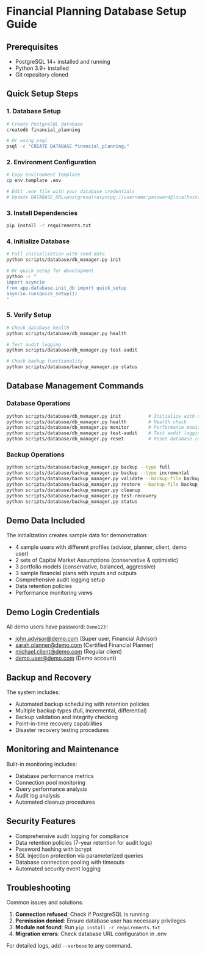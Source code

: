 # Financial Planning Database Setup Guide

## Prerequisites
- PostgreSQL 14+ installed and running
- Python 3.9+ installed
- Git repository cloned

## Quick Setup Steps

### 1. Database Setup
```bash
# Create PostgreSQL database
createdb financial_planning

# Or using psql
psql -c "CREATE DATABASE financial_planning;"
```

### 2. Environment Configuration
```bash
# Copy environment template
cp env.template .env

# Edit .env file with your database credentials
# Update DATABASE_URL=postgresql+asyncpg://username:password@localhost/financial_planning
```

### 3. Install Dependencies
```bash
pip install -r requirements.txt
```

### 4. Initialize Database
```bash
# Full initialization with seed data
python scripts/database/db_manager.py init

# Or quick setup for development
python -c "
import asyncio
from app.database.init_db import quick_setup
asyncio.run(quick_setup())
"
```

### 5. Verify Setup
```bash
# Check database health
python scripts/database/db_manager.py health

# Test audit logging
python scripts/database/db_manager.py test-audit

# Check backup functionality
python scripts/database/backup_manager.py status
```

## Database Management Commands

### Database Operations
```bash
python scripts/database/db_manager.py init          # Initialize with seed data
python scripts/database/db_manager.py health        # Health check
python scripts/database/db_manager.py monitor       # Performance monitoring
python scripts/database/db_manager.py test-audit    # Test audit logging
python scripts/database/db_manager.py reset         # Reset database (destructive)
```

### Backup Operations
```bash
python scripts/database/backup_manager.py backup --type full
python scripts/database/backup_manager.py backup --type incremental
python scripts/database/backup_manager.py validate --backup-file backup_20240822.sql.gz
python scripts/database/backup_manager.py restore --backup-file backup_20240822.sql.gz
python scripts/database/backup_manager.py cleanup
python scripts/database/backup_manager.py test-recovery
python scripts/database/backup_manager.py status
```

## Demo Data Included

The initialization creates sample data for demonstration:
- 4 sample users with different profiles (advisor, planner, client, demo user)
- 2 sets of Capital Market Assumptions (conservative & optimistic)
- 3 portfolio models (conservative, balanced, aggressive)
- 3 sample financial plans with inputs and outputs
- Comprehensive audit logging setup
- Data retention policies
- Performance monitoring views

## Demo Login Credentials

All demo users have password: `Demo123!`

- john.advisor@demo.com (Super user, Financial Advisor)
- sarah.planner@demo.com (Certified Financial Planner)  
- michael.client@demo.com (Regular client)
- demo.user@demo.com (Demo account)

## Backup and Recovery

The system includes:
- Automated backup scheduling with retention policies
- Multiple backup types (full, incremental, differential)
- Backup validation and integrity checking
- Point-in-time recovery capabilities
- Disaster recovery testing procedures

## Monitoring and Maintenance

Built-in monitoring includes:
- Database performance metrics
- Connection pool monitoring
- Query performance analysis
- Audit log analysis
- Automated cleanup procedures

## Security Features

- Comprehensive audit logging for compliance
- Data retention policies (7-year retention for audit logs)
- Password hashing with bcrypt
- SQL injection protection via parameterized queries
- Database connection pooling with timeouts
- Automated security event logging

## Troubleshooting

Common issues and solutions:

1. **Connection refused**: Check if PostgreSQL is running
2. **Permission denied**: Ensure database user has necessary privileges
3. **Module not found**: Run `pip install -r requirements.txt`
4. **Migration errors**: Check database URL configuration in .env

For detailed logs, add `--verbose` to any command.
